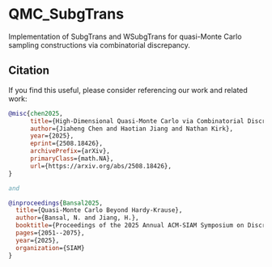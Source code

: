 # QMC_SubgTrans
Implementation of SubgTrans and WSubgTrans for quasi-Monte Carlo sampling constructions via combinatorial discrepancy.

## Citation
If you find this useful, please consider referencing our work and related work:

```bibtex
@misc{chen2025,
      title={High-Dimensional Quasi-Monte Carlo via Combinatorial Discrepancy}, 
      author={Jiaheng Chen and Haotian Jiang and Nathan Kirk},
      year={2025},
      eprint={2508.18426},
      archivePrefix={arXiv},
      primaryClass={math.NA},
      url={https://arxiv.org/abs/2508.18426}, 
}

and

@inproceedings{Bansal2025,
  title={Quasi-Monte Carlo Beyond Hardy-Krause},
  author={Bansal, N. and Jiang, H.},
  booktitle={Proceedings of the 2025 Annual ACM-SIAM Symposium on Discrete Algorithms (SODA)},
  pages={2051--2075},
  year={2025},
  organization={SIAM}
}
